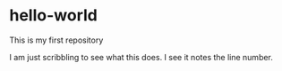 # hello-world
This is my first repository


I am just scribbling to see what this does.
I see it notes the line number.
